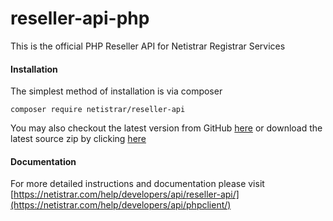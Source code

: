 # reseller-api-php
This is the official PHP Reseller API for Netistrar Registrar Services

#### Installation

The simplest method of installation is via composer

```
composer require netistrar/reseller-api
```

You may also checkout the latest version from GitHub [here](https://github.com/Netistrar/reseller-api-php) or download the latest
source zip by clicking [here](https://github.com/Netistrar/reseller-api-php/archive/master.zip)

#### Documentation

For more detailed instructions and documentation please visit [https://netistrar.com/help/developers/api/reseller-api/](https://netistrar.com/help/developers/api/phpclient/)
